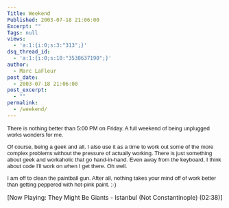 ```yaml
---
Title: Weekend
Published: 2003-07-18 21:06:00
Excerpt: ""
Tags: null
views:
  - 'a:1:{i:0;s:3:"313";}'
dsq_thread_id:
  - 'a:1:{i:0;s:10:"3538637190";}'
author:
  - Marc LaFleur
post_date:
  - 2003-07-18 21:06:00
post_excerpt:
  - ""
permalink:
  - /weekend/
---
```

<font face="Arial" size="2">
<p><span class="875475620-18072003"><font face="Arial" size="2">There is nothing 
better than 5:00 PM on Friday. A full weekend of being unplugged works wonders 
for me.</font></span></p>
<p><span class="875475620-18072003"></span><span class="875475620-18072003"><font face="Arial" size="2">Of course, being a geek and all, I also use it as a time to 
work out some of the more complex problems without the pressure of actually 
working. There is just something about geek and workaholic that go hand-in-hand. 
Even away from the keyboard, I think about code I'll work on when I get there. 
Oh well.</font></span></p>
<p><span class="875475620-18072003"><font face="Arial" size="2">I am off to clean the 
paintball gun. After all, nothing takes your mind off of work better than 
getting peppered with hot-pink paint. ;-)</font></span></p></font><div><p>[Now Playing: They Might Be Giants - Istanbul (Not Constantinople) (02:38)]</p></div>
